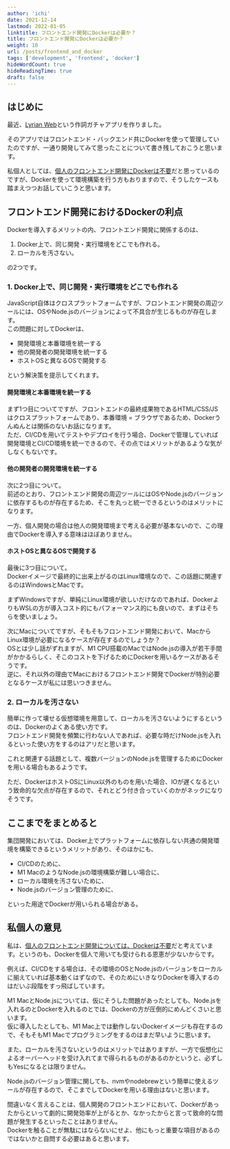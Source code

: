 ```yaml
---
author: 'ichi'
date: 2021-12-14
lastmod: 2022-01-05
linktitle: フロントエンド開発にDockerは必要か？
title: フロントエンド開発にDockerは必要か？
weight: 10
url: /posts/frontend_and_docker
tags: ['development', 'frontend', 'docker']
hideWordCount: true
hideReadingTime: true
draft: false
---
```


## はじめに

最近、<a class="border" href="https://lyrian-web.herokuapp.com/" target="_blank" rel="noopener noreferrer">Lyrian Web</a>という作詞ガチャアプリを作りました。

そのアプリではフロントエンド・バックエンド共にDockerを使って管理していたのですが、一通り開発してみて思ったことについて書き残しておこうと思います。

私個人としては、<u>個人のフロントエンド開発にDockerは不要</u>だと思っているのですが、Dockerを使って環境構築を行う方もおりますので、そうしたケースも踏まえつつお話していこうと思います。

## フロントエンド開発におけるDockerの利点

Dockerを導入するメリットの内、フロントエンド開発に関係するのは、

1. Docker上で、同じ開発・実行環境をどこでも作れる。
2. ローカルを汚さない。

の2つです。

### 1. Docker上で、同じ開発・実行環境をどこでも作れる

JavaScript自体はクロスプラットフォームですが、フロントエンド開発の周辺ツールには、OSやNode.jsのバージョンによって不具合が生じるものが存在します。  
この問題に対してDockerは、

- 開発環境と本番環境を統一する
- 他の開発者の開発環境を統一する
- ホストOSと異なるOSで開発する

という解決策を提示してくれます。

#### 開発環境と本番環境を統一する

まず1つ目についてですが、フロントエンドの最終成果物であるHTML/CSS/JSはクロスプラットフォームであり、本番環境 = ブラウザであるため、Dockerうんぬんとは関係のないお話になります。  
ただ、CI/CDを用いてテストやデプロイを行う場合、Dockerで管理していれば開発環境とCI/CD環境を統一できるので、その点ではメリットがあるような気がしなくもないです。  

#### 他の開発者の開発環境を統一する

次に2つ目について。  
前述のとおり、フロントエンド開発の周辺ツールにはOSやNode.jsのバージョンに依存するものが存在するため、そこを丸っと統一できるというのはメリットになります。

一方、個人開発の場合は他人の開発環境まで考える必要が基本ないので、この理由でDockerを導入する意味はほぼありません。

#### ホストOSと異なるOSで開発する

最後に3つ目について。  
Dockerイメージで最終的に出来上がるのはLinux環境なので、この話題に関連するのはWindowsとMacです。

まずWindowsですが、単純にLinux環境が欲しいだけなのであれば、DockerよりもWSLの方が導入コスト的にもパフォーマンス的にも良いので、まずはそちらを使いましょう。

次にMacについてですが、そもそもフロントエンド開発において、MacからLinux環境が必要になるケースが存在するのでしょうか？  
OSとは少し話がずれますが、M1 CPU搭載のMacではNode.jsの導入が若干手間がかかるらしく、そこのコストを下げるためにDockerを用いるケースがあるそうです。  
逆に、それ以外の理由でMacにおけるフロントエンド開発でDockerが特別必要となるケースが私には思いつきません。

### 2. ローカルを汚さない

簡単に作って壊せる仮想環境を用意して、ローカルを汚さないようにするというのは、Dockerのよくある使い方です。  
フロントエンド開発を頻繁に行わない人であれば、必要な時だけNode.jsを入れるといった使い方をするのはアリだと思います。

これと関連する話題として、複数バージョンのNode.jsを管理するためにDockerを用いる場合もあるようです。  

ただ、DockerはホストOSにLinux以外のものを用いた場合、IOが遅くなるという致命的な欠点が存在するので、それとどう付き合っていくのかがネックになりそうです。

## ここまでをまとめると

集団開発においては、Docker上でプラットフォームに依存しない共通の開発環境を構築できるというメリットがあり、そのほかにも、

- CI/CDのために、
- M1 MacのようなNode.jsの環境構築が難しい場合に、
- ローカル環境を汚さないために、
- Node.jsのバージョン管理のために、

といった用途でDockerが用いられる場合がある。

## 私個人の意見

私は、<u>個人のフロントエンド開発については、Dockerは不要</u>だと考えています。というのも、Dockerを個人で用いても受けられる恩恵が少ないからです。

例えば、CI/CDをする場合は、その環境のOSとNode.jsのバージョンをローカルに揃えていれば基本動くはずなので、そのためにいきなりDockerを導入するのはだいぶ段階をすっ飛ばしています。

M1 MacとNode.jsについては、仮にそうした問題があったとしても、Node.jsを入れるのとDockerを入れるのとでは、Dockerの方が圧倒的にめんどくさいと思います。  
仮に導入したとしても、M1 Mac上では動作しないDockerイメージも存在するので、そもそもM1 Macでプログラミングをするのはまだ早いように思います。

また、ローカルを汚さないというのはメリットではありますが、一方で仮想化によるオーバーヘッドを受け入れてまで得られるものがあるのかというと、必ずしもYesになるとは限りません。

Node.jsのバージョン管理に関しても、nvmやnodebrewという簡単に使えるツールが存在するので、そこまでしてDockerを用いる理由はないと思います。

間違いなく言えることは、個人開発のフロントエンドにおいて、Dockerがあったからといって劇的に開発効率が上がるとか、なかったからと言って致命的な問題が発生するといったことはありません。  
Dockerを触ることが無駄にはならないにせよ、他にもっと重要な項目があるのではないかと自問する必要はあると思います。
